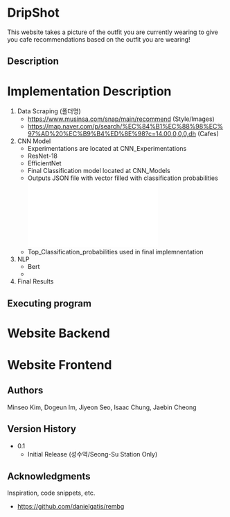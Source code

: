 # DripShot

This website takes a picture of the outfit you are currently wearing to give you cafe recommendations based on the outfit you are wearing! 

## Description



# Implementation Description

1. Data Scraping (폴더명)
   - https://www.musinsa.com/snap/main/recommend (Style/Images)
   - https://map.naver.com/p/search/%EC%84%B1%EC%88%98%EC%97%AD%20%EC%B9%B4%ED%8E%98?c=14.00,0,0,0,dh (Cafes) 
2. CNN Model
   - Experimentations are located at CNN_Experimentations
   	-  ResNet-18
   	-  EfficientNet
   - Final Classification model located at CNN_Models
   	- Outputs JSON file with vector filled with classification probabilities
  ![Alt text](./CNN_Model/Classification_Results/classification_results.json)
   	- Top_Classification_probabilities used in final implemnentation
3. NLP
   - Bert
   - 
4. Final Results




## Executing program

# Website Backend

# Website Frontend





## Authors

Minseo Kim, Dogeun Im, Jiyeon Seo, Isaac Chung, Jaebin Cheong

## Version History

* 0.1
	* Initial Release (성수역/Seong-Su Station Only)

## Acknowledgments

Inspiration, code snippets, etc.
* https://github.com/danielgatis/rembg
